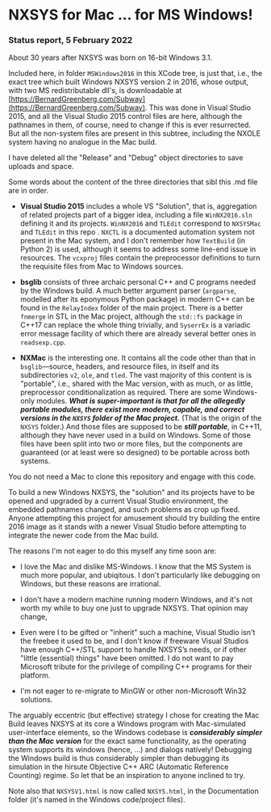 # NXSYS for Mac ... for MS Windows!
### Status report, 5 February 2022
About 30 years after NXSYS was born on 16-bit Windows 3.1.

Included here, in folder `MSWindows2016` in this XCode tree, is just that, i.e., the exact tree which built Windows NXSYS version 2 in 2016, whose output, with two MS redistributable dll's, is downloadable at [https://BernardGreenberg.com/Subway](https://BernardGreenberg.com/Subway).  This was done in Visual Studio 2015, and all the Visual Studio 2015 control files are here, although the pathnames in them, of course, need  to change if this is ever resurrected.  But all the non-system files are present in this subtree, including the NXOLE system having no analogue in the Mac build.

I have deleted all the "Release" and "Debug" object directories to save uploads and space.

Some words about the content of the three directories that sibl this .md file are in order.

- **Visual Studio 2015** includes a whole VS "Solution", that is, aggregation of related projects part of a bigger idea, including a file `WinNX2016.sln` defining it and its projects. `WinNX2016` and `TLEdit` correspond to `NXSYSMac` and `TLEdit` in this repo . `NXCTL` is a documented automation system not present in the Mac system, and I don't remember how `TextBuild` (in Python 2) is used, although it seems to address some line-end issue in resources.  The `vcxproj` files contain the preprocessor definitions to turn the requisite files from Mac to Windows sources.

- **bsglib** consists of three archaic personal C++ and C programs needed by the Windows build. A much better argument parser (`argparse`, modelled after its eponymous Python package) in modern C++ can be found in the `RelayIndex` folder of the main project. There is a better `fnmerge` in STL in the Mac project, although the `std::fs` package in C++17 can replace the whole thing trivially, and `SyserrEx` is a variadic error message facility of which there are already several better ones in `readsexp.cpp`.

- **NXMac** is the interesting one.  It contains all the code other than that in `bsglib`—source, headers, and resource files, in itself and its subdirectories `v2`, `ole`, and `tled`. The vast majority of this content is is "portable", i.e., shared with the Mac version, with as much, or as little, preprocessor conditionalization as required.  There are some Windows-only modules.  ***What is super-important is that for all the allegedly portable modules, there exist more modern, capable, and correct versions in the `NXSYS` folder of the Mac project.*** (That is the origin of the `NXSYS` folder.) And those files are supposed to be ***still portable***, in C++11, although they have never used in a build on Windows.  Some of those files have been split into two or more files, but the components are guaranteed (or at least were so designed) to be portable across both systems.

You do not need a Mac to clone this repository and engage with this code.

To build a new Windows NXSYS, the "solution" and its projects have to be opened and upgraded by a current Visual Studio environment, the embedded pathnames changed, and such problems as crop up fixed. Anyone attempting this project for amusement should try building the entire 2016 image as it stands with a newer Visual Studio before attempting to integrate the newer code from the Mac build.

The reasons I'm not eager to do this myself any time soon are:

- I love the Mac and dislike MS-Windows. I know that the MS System is much more popular, and ubiqitous. I don't particularly like debugging on Windows, but these reasons are irrational.

- I don't have a modern machine running modern Windows, and it's not worth my while to buy one just to upgrade NXSYS.  That opinion may change,

- Even were I to be gifted or "inherit" such a machine, Visual Studio isn't the freebee it used to be, and I don't know if freeware Visual Studios have enough C++/STL support to handle NXSYS’s needs, or if other "little (essential) things" have been omitted. I do not want to pay Microsoft tribute for the privilege of compiling C++ programs for their platform.

- I'm not eager to re-migrate to MinGW or other non-Microsoft Win32 solutions.

The arguably eccentric (but effective) strategy I chose for creating the Mac Build leaves NXSYS at its core a Windows program with Mac-simulated user-interface elements, so the Windows codebase is ***considerably simpler than the Mac version*** for the exact same functionality, as the operating system supports its windows (hence, ...) and dialogs natively!  Debugging the Windows build is thus considerably simpler than debugging its simulation in the hirsute Objective C++ ARC (Automatic Reference Counting) regime.  So let that be an inspiration to anyone inclined to try.

Note also that `NXSYSV1.html` is now called `NXSYS.html`, in the Documentation folder (it's named in the Windows code/project files).
